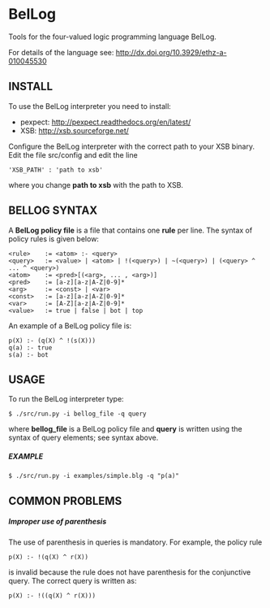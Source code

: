 # BelLog

Tools for the four-valued logic programming language BelLog.

For details of the language see: http://dx.doi.org/10.3929/ethz-a-010045530

## INSTALL

To use the BelLog interpreter you need to install:
- pexpect: http://pexpect.readthedocs.org/en/latest/
- XSB: http://xsb.sourceforge.net/

Configure the BelLog interpreter with the correct path to your XSB
binary. Edit the file src/config and edit the line
```
'XSB_PATH' : 'path to xsb'
```
where you change **path to xsb** with the path to XSB.

## BELLOG SYNTAX

A **BelLog policy file** is a file that contains one **rule** per line. 
The syntax of policy rules is given below:

```
<rule>    := <atom> :- <query>
<query>   := <value> | <atom> | !(<query>) | ~(<query>) | (<query> ^ ... ^ <query>)
<atom>    := <pred>[(<arg>, ... , <arg>)]
<pred>    := [a-z][a-z|A-Z|0-9]*
<arg>     := <const> | <var>
<const>   := [a-z][a-z|A-Z|0-9]*
<var>     := [A-Z][a-z|A-Z|0-9]*
<value>   := true | false | bot | top
```

An example of a BelLog policy file is:

```
p(X) :- (q(X) ^ !(s(X)))
q(a) :- true
s(a) :- bot
```


## USAGE

To run the BelLog interpreter type:
```
$ ./src/run.py -i bellog_file -q query
```
where **bellog_file** is a BelLog policy file and **query** is written
using the syntax of query elements; see syntax above.

##### EXAMPLE

```
$ ./src/run.py -i examples/simple.blg -q "p(a)"
```
## COMMON PROBLEMS

##### Improper use of parenthesis

The use of parenthesis in queries is mandatory. For example, the policy rule
```
p(X) :- !(q(X) ^ r(X))
```
is invalid because the rule does not have parenthesis for the
conjunctive query. The correct query is written as:
```
p(X) :- !((q(X) ^ r(X)))
```


